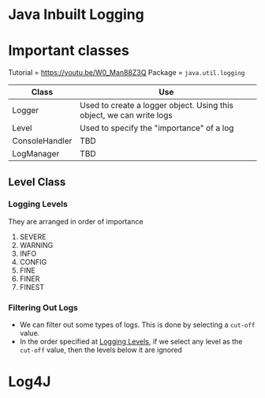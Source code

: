 # Java Inbuilt Logging
# Important classes
Tutorial = https://youtu.be/W0_Man88Z3Q
Package = `java.util.logging`

| Class          | Use                                                                   |
|----------------|-----------------------------------------------------------------------| 
| Logger         | Used to create a logger object. Using this object, we can write logs  |
| Level          | Used to specify the "importance" of a log                             |
| ConsoleHandler | TBD                                                                   |                                                                 |
| LogManager     | TBD                                                                   |

## Level Class
### Logging Levels  
They are arranged in order of importance
  1. SEVERE
  2. WARNING
  3. INFO
  4. CONFIG
  5. FINE
  6. FINER
  7. FINEST
### Filtering Out Logs
- We can filter out some types of logs. This is done by selecting a `cut-off` value.
- In the order specified at [Logging Levels](#logging-levels), if we select any level as the `cut-off` value, then the levels below it are ignored

# Log4J